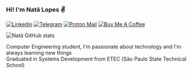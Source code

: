 ### Hi! I'm Natã Lopes ✌️

[![Linkedin](https://img.shields.io/badge/LinkedIn-0077B5?style=for-the-badge&logo=linkedin&logoColor=white)](https://www.linkedin.com/in/nataloppes/)
[![Telegram](https://img.shields.io/badge/Telegram-2CA5E0?style=for-the-badge&logo=telegram&logoColor=white)](https://t.me/onygan)
[![Proton Mail](https://img.shields.io/badge/ProtonMail-8B89CC?style=for-the-badge&logo=protonmail&logoColor=white)](mailto:natalopes.carvalho@proton.me)
[![Buy Me A Coffee](https://img.shields.io/badge/Buy_Me_A_Coffee-FFDD00?style=for-the-badge&logo=buy-me-a-coffee&logoColor=black)](https://www.buymeacoffee.com/ncarvalho99)

![Natã GitHub stats](https://github-readme-stats.vercel.app/api?username=ncarvalho99&show_icons=true&theme=transparent)

Computer Engineering student, I'm passionate about technology and I'm always learning new things<br>
Graduated in Systems Development from ETEC (São Paulo State Technical School)
